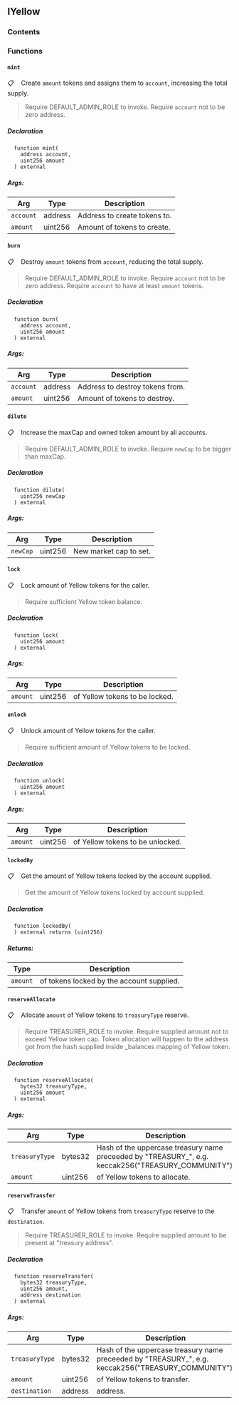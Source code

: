 ## IYellow





### Contents
<!-- START doctoc -->
<!-- END doctoc -->



### Functions

#### `mint`

📋   &nbsp;&nbsp;
Create `amount` tokens and assigns them to `account`, increasing the total supply.

> Require DEFAULT_ADMIN_ROLE to invoke. Require `account` not to be zero address.


##### Declaration
```solidity
  function mint(
    address account,
    uint256 amount
  ) external
```


##### Args:
| Arg | Type | Description |
| --- | --- | --- |
|`account` | address | Address to create tokens to.
|`amount` | uint256 | Amount of tokens to create.

#### `burn`

📋   &nbsp;&nbsp;
Destroy `amount` tokens from `account`, reducing the total supply.

> Require DEFAULT_ADMIN_ROLE to invoke. Require `account` not to be zero address. Require `account` to have at least `amount` tokens.


##### Declaration
```solidity
  function burn(
    address account,
    uint256 amount
  ) external
```


##### Args:
| Arg | Type | Description |
| --- | --- | --- |
|`account` | address | Address to destroy tokens from.
|`amount` | uint256 | Amount of tokens to destroy.

#### `dilute`

📋   &nbsp;&nbsp;
Increase the maxCap and owned token amount by all accounts.

> Require DEFAULT_ADMIN_ROLE to invoke. Require `newCap` to be bigger than maxCap.


##### Declaration
```solidity
  function dilute(
    uint256 newCap
  ) external
```


##### Args:
| Arg | Type | Description |
| --- | --- | --- |
|`newCap` | uint256 | New market cap to set.

#### `lock`

📋   &nbsp;&nbsp;
Lock amount of Yellow tokens for the caller.

> Require sufficient Yellow token balance.


##### Declaration
```solidity
  function lock(
    uint256 amount
  ) external
```


##### Args:
| Arg | Type | Description |
| --- | --- | --- |
|`amount` | uint256 | of Yellow tokens to be locked.

#### `unlock`

📋   &nbsp;&nbsp;
Unlock amount of Yellow tokens for the caller.

> Require sufficient amount of Yellow tokens to be locked.


##### Declaration
```solidity
  function unlock(
    uint256 amount
  ) external
```


##### Args:
| Arg | Type | Description |
| --- | --- | --- |
|`amount` | uint256 | of Yellow tokens to be unlocked.

#### `lockedBy`

📋   &nbsp;&nbsp;
Get the amount of Yellow tokens locked by the account supplied.

> Get the amount of Yellow tokens locked by account supplied.


##### Declaration
```solidity
  function lockedBy(
  ) external returns (uint256)
```



##### Returns:
| Type | Description |
| --- | --- |
|`amount` | of tokens locked by the account supplied.
#### `reserveAllocate`

📋   &nbsp;&nbsp;
Allocate `amount` of Yellow tokens to `treasuryType` reserve.

> Require TREASURER_ROLE to invoke. Require supplied amount not to exceed Yellow token cap. Token allocation will happen to the address got from the hash supplied inside _balances mapping of Yellow token.


##### Declaration
```solidity
  function reserveAllocate(
    bytes32 treasuryType,
    uint256 amount
  ) external
```


##### Args:
| Arg | Type | Description |
| --- | --- | --- |
|`treasuryType` | bytes32 | Hash of the uppercase treasury name preceeded by "TREASURY_", e.g. keccak256("TREASURY_COMMUNITY").
|`amount` | uint256 | of Yellow tokens to allocate.

#### `reserveTransfer`

📋   &nbsp;&nbsp;
Transfer `amount` of Yellow tokens from `treasuryType` reserve to the `destination`.

> Require TREASURER_ROLE to invoke. Require supplied amount to be present at "treasury address".


##### Declaration
```solidity
  function reserveTransfer(
    bytes32 treasuryType,
    uint256 amount,
    address destination
  ) external
```


##### Args:
| Arg | Type | Description |
| --- | --- | --- |
|`treasuryType` | bytes32 | Hash of the uppercase treasury name preceeded by "TREASURY_", e.g. keccak256("TREASURY_COMMUNITY").
|`amount` | uint256 | of Yellow tokens to transfer.
|`destination` | address | address.



